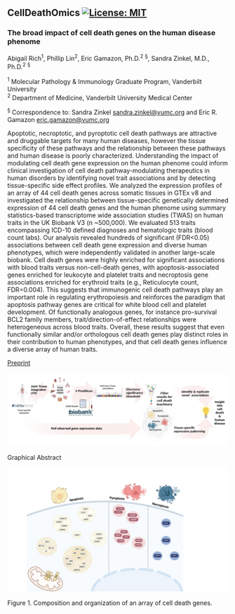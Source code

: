 ## CellDeathOmics [![License: MIT](https://img.shields.io/badge/License-MIT-yellow.svg)](https://github.com/gamazonlab/CellDeathOmics/blob/main/LICENSE)

### The broad impact of cell death genes on the human disease phenome

Abigail Rich<sup>1</sup>, Phillip Lin<sup>2</sup>, Eric Gamazon, Ph.D.<sup>2</sup> <sup>§</sup>, Sandra Zinkel, M.D., Ph.D.<sup>2</sup> <sup>§</sup>  

<sup>1</sup> Molecular Pathology & Immunology Graduate Program, Vanderbilt University  
<sup>2</sup> Department of Medicine, Vanderbilt University Medical Center  

<sup>§</sup> Correspondence to: Sandra Zinkel <sandra.zinkel@vumc.org> and Eric R. Gamazon <eric.gamazon@vumc.org>  

Apoptotic, necroptotic, and pyroptotic cell death pathways are attractive and druggable targets for many human diseases, however the tissue specificity of these pathways and the relationship between these pathways and human disease is poorly characterized. Understanding the impact of modulating cell death gene expression on the human phenome could inform clinical investigation of cell death pathway-modulating therapeutics in human disorders by identifying novel trait associations and by detecting tissue-specific side effect profiles. We analyzed the expression profiles of an array of 44 cell death genes across somatic tissues in GTEx v8 and investigated the relationship between tissue-specific genetically determined expression of 44 cell death genes and the human phenome using summary statistics-based transcriptome wide association studies (TWAS) on human traits in the UK Biobank V3 (n ~500,000). We evaluated 513 traits encompassing ICD-10 defined diagnoses and hematologic traits (blood count labs). Our analysis revealed hundreds of significant (FDR<0.05) associations between cell death gene expression and diverse human phenotypes, which were independently validated in another large-scale biobank. Cell death genes were highly enriched for significant associations with blood traits versus non-cell-death genes, with apoptosis-associated genes enriched for leukocyte and platelet traits and necroptosis gene associations enriched for erythroid traits (e.g., Reticulocyte count, FDR=0.004). This suggests that immunogenic cell death pathways play an important role in regulating erythropoiesis and reinforces the paradigm that apoptosis pathway genes are critical for white blood cell and platelet development. Of functionally analogous genes, for instance pro-survival BCL2 family members, trait/direction-of-effect relationships were heterogeneous across blood traits. Overall, these results suggest that even functionally similar and/or orthologous cell death genes play distinct roles in their contribution to human phenotypes, and that cell death genes influence a diverse array of human traits.  

[Preprint](https://doi.org/10.1101/2023.06.11.23291256)  

![Graphical Abstract](https://github.com/gamazonlab/CellDeathOmics/blob/main/Figures/GraphicalAbstract.png)  

Graphical Abstract

![Composition and organization of an array of cell death genes](https://github.com/gamazonlab/CellDeathOmics/blob/main/Figures/Figure1.jpg)  

Figure 1. Composition and organization of an array of cell death genes.  
